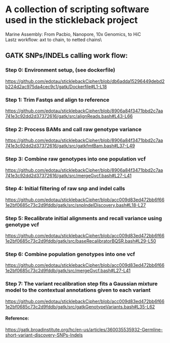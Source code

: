 # A collection of scripting software used in the stickleback project
Marine Assembly: From Pacbio, Nanopore, 10x Genomics, to HiC\
Lastz workflow: axt to chain, to netted chains\

## GATK SNPs/INDELs calling work flow:

### Step 0: Environment setup, (see dockerfile)
https://github.com/edotau/sticklebackCipher/blob/db6adda15296449debd2b224d2ac975da4cec9c1/gatk/Dockerfile#L1-L18

### Step 1: Trim Fastqs and align to reference
https://github.com/edotau/sticklebackCipher/blob/8906a84f3471bbd2c7aa741e3c92dd2d37372616/gatk/src/alignReads.bash#L43-L66

### Step 2: Process BAMs and call raw genotype variance
https://github.com/edotau/sticklebackCipher/blob/8906a84f3471bbd2c7aa741e3c92dd2d37372616/gatk/src/gatkfmtBam.bash#L37-L49

### Step 3: Combine raw genotypes into one population vcf
https://github.com/edotau/sticklebackCipher/blob/8906a84f3471bbd2c7aa741e3c92dd2d37372616/gatk/src/mergeGvcf.bash#L27-L41

### Step 4: Initial filtering of raw snp and indel calls
https://github.com/edotau/sticklebackCipher/blob/acc009d83ed472bb6f661e2bf0685c73c2d9fddb/gatk/src/snpIndelDiscovery.bash#L18-L27

### Step 5: Recalibrate initial alignments and recall variance using genotype vcf
https://github.com/edotau/sticklebackCipher/blob/acc009d83ed472bb6f661e2bf0685c73c2d9fddb/gatk/src/baseRecalibratorBQSR.bash#L29-L50

### Step 6: Combine population genotypes into one vcf
https://github.com/edotau/sticklebackCipher/blob/acc009d83ed472bb6f661e2bf0685c73c2d9fddb/gatk/src/mergeGvcf.bash#L27-L41

### Step 7: The variant recalibration step fits a Gaussian mixture model to the contextual annotations given to each variant
https://github.com/edotau/sticklebackCipher/blob/acc009d83ed472bb6f661e2bf0685c73c2d9fddb/gatk/src/gatkGenotypeVariants.bash#L35-L62

#### Reference:
https://gatk.broadinstitute.org/hc/en-us/articles/360035535932-Germline-short-variant-discovery-SNPs-Indels
